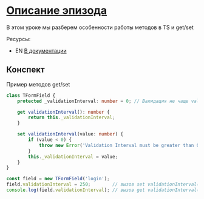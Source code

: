 # [Описание эпизода](https://campfire-school.com/courses/polnyy-kurs-po-typescript-react/episode/82)

В этом уроке мы разберем особенности работы методов в TS и get/set

Ресурсы:

* EN [В документации](https://www.typescriptlang.org/docs/handbook/2/classes.html#methods)


## Конспект

Пример методов get/set

```typescript
class TFormField {
    protected _validationInterval: number = 0; // Валидация не чаще validationInterval мс

    get validationInterval(): number {
        return this._validationInterval;
    }

    set validationInterval(value: number) {
        if (value < 0) {
            throw new Error('Validation Interval must be greater than 0');
        }
        this._validationInterval = value;
    }
}

const field = new TFormField('login');
field.validationInterval = 250;        // вызов set validationInterval() 
console.log(field.validationInterval); // вызов get validationInterval() 
```